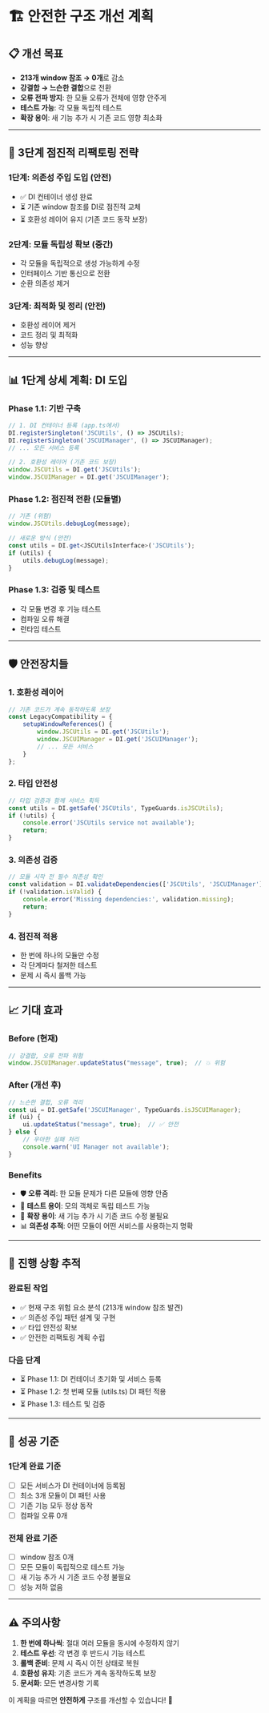 # 🏗️ 안전한 구조 개선 계획

## 📋 개선 목표
- **213개 window 참조 → 0개**로 감소
- **강결합 → 느슨한 결합**으로 전환
- **오류 전파 방지**: 한 모듈 오류가 전체에 영향 안주게
- **테스트 가능**: 각 모듈 독립적 테스트
- **확장 용이**: 새 기능 추가 시 기존 코드 영향 최소화

---

## 🚀 3단계 점진적 리팩토링 전략

### **1단계: 의존성 주입 도입 (안전)**
- ✅ DI 컨테이너 생성 완료
- ⏳ 기존 window 참조를 DI로 점진적 교체
- ⏳ 호환성 레이어 유지 (기존 코드 동작 보장)

### **2단계: 모듈 독립성 확보 (중간)**
- 각 모듈을 독립적으로 생성 가능하게 수정
- 인터페이스 기반 통신으로 전환
- 순환 의존성 제거

### **3단계: 최적화 및 정리 (안전)**
- 호환성 레이어 제거
- 코드 정리 및 최적화
- 성능 향상

---

## 📊 1단계 상세 계획: DI 도입

### **Phase 1.1: 기반 구축**
```typescript
// 1. DI 컨테이너 등록 (app.ts에서)
DI.registerSingleton('JSCUtils', () => JSCUtils);
DI.registerSingleton('JSCUIManager', () => JSCUIManager);
// ... 모든 서비스 등록

// 2. 호환성 레이어 (기존 코드 보장)
window.JSCUtils = DI.get('JSCUtils');
window.JSCUIManager = DI.get('JSCUIManager');
```

### **Phase 1.2: 점진적 전환 (모듈별)**
```typescript
// 기존 (위험)
window.JSCUtils.debugLog(message);

// 새로운 방식 (안전)
const utils = DI.get<JSCUtilsInterface>('JSCUtils');
if (utils) {
    utils.debugLog(message);
}
```

### **Phase 1.3: 검증 및 테스트**
- 각 모듈 변경 후 기능 테스트
- 컴파일 오류 해결
- 런타임 테스트

---

## 🛡️ 안전장치들

### **1. 호환성 레이어**
```typescript
// 기존 코드가 계속 동작하도록 보장
const LegacyCompatibility = {
    setupWindowReferences() {
        window.JSCUtils = DI.get('JSCUtils');
        window.JSCUIManager = DI.get('JSCUIManager');
        // ... 모든 서비스
    }
};
```

### **2. 타입 안전성**
```typescript
// 타입 검증과 함께 서비스 획득
const utils = DI.getSafe('JSCUtils', TypeGuards.isJSCUtils);
if (!utils) {
    console.error('JSCUtils service not available');
    return;
}
```

### **3. 의존성 검증**
```typescript
// 모듈 시작 전 필수 의존성 확인
const validation = DI.validateDependencies(['JSCUtils', 'JSCUIManager']);
if (!validation.isValid) {
    console.error('Missing dependencies:', validation.missing);
    return;
}
```

### **4. 점진적 적용**
- 한 번에 하나의 모듈만 수정
- 각 단계마다 철저한 테스트
- 문제 시 즉시 롤백 가능

---

## 📈 기대 효과

### **Before (현재)**
```typescript
// 강결합, 오류 전파 위험
window.JSCUIManager.updateStatus("message", true);  // 💥 위험
```

### **After (개선 후)**
```typescript
// 느슨한 결합, 오류 격리
const ui = DI.getSafe('JSCUIManager', TypeGuards.isJSCUIManager);
if (ui) {
    ui.updateStatus("message", true);  // ✅ 안전
} else {
    // 우아한 실패 처리
    console.warn('UI Manager not available');
}
```

### **Benefits**
- 🛡️ **오류 격리**: 한 모듈 문제가 다른 모듈에 영향 안줌
- 🧪 **테스트 용이**: 모의 객체로 독립 테스트 가능
- 🔧 **확장 용이**: 새 기능 추가 시 기존 코드 수정 불필요
- 📊 **의존성 추적**: 어떤 모듈이 어떤 서비스를 사용하는지 명확

---

## 🚦 진행 상황 추적

### **완료된 작업**
- ✅ 현재 구조 위험 요소 분석 (213개 window 참조 발견)
- ✅ 의존성 주입 패턴 설계 및 구현
- ✅ 타입 안전성 확보
- ✅ 안전한 리팩토링 계획 수립

### **다음 단계**
- ⏳ Phase 1.1: DI 컨테이너 초기화 및 서비스 등록
- ⏳ Phase 1.2: 첫 번째 모듈 (utils.ts) DI 패턴 적용
- ⏳ Phase 1.3: 테스트 및 검증

---

## 🎯 성공 기준

### **1단계 완료 기준**
- [ ] 모든 서비스가 DI 컨테이너에 등록됨
- [ ] 최소 3개 모듈이 DI 패턴 사용
- [ ] 기존 기능 모두 정상 동작
- [ ] 컴파일 오류 0개

### **전체 완료 기준**
- [ ] window 참조 0개
- [ ] 모든 모듈이 독립적으로 테스트 가능
- [ ] 새 기능 추가 시 기존 코드 수정 불필요
- [ ] 성능 저하 없음

---

## ⚠️ 주의사항

1. **한 번에 하나씩**: 절대 여러 모듈을 동시에 수정하지 않기
2. **테스트 우선**: 각 변경 후 반드시 기능 테스트
3. **롤백 준비**: 문제 시 즉시 이전 상태로 복원
4. **호환성 유지**: 기존 코드가 계속 동작하도록 보장
5. **문서화**: 모든 변경사항 기록

이 계획을 따르면 **안전하게** 구조를 개선할 수 있습니다! 🚀